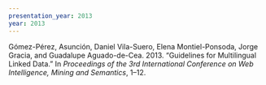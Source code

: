 ```yaml
---
presentation_year: 2013
year: 2013
---
```


Gómez-Pérez, Asunción, Daniel Vila-Suero, Elena Montiel-Ponsoda, Jorge Gracia, and Guadalupe Aguado-de-Cea. 2013. “Guidelines for Multilingual Linked Data.” In <i>Proceedings of the 3rd International Conference on Web Intelligence, Mining and Semantics</i>, 1–12.